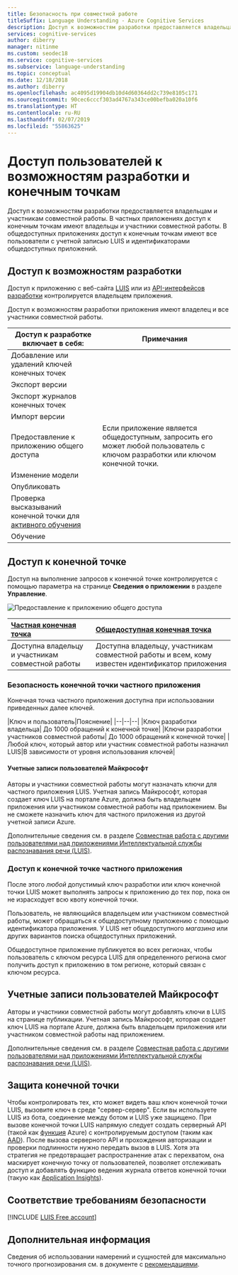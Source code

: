 ```yaml
---
title: Безопасность при совместной работе
titleSuffix: Language Understanding - Azure Cognitive Services
description: Доступ к возможностям разработки предоставляется владельцам и участникам совместной работы. В частных приложениях доступ к конечным точкам имеют владельцы и участники совместной работы.
services: cognitive-services
author: diberry
manager: nitinme
ms.custom: seodec18
ms.service: cognitive-services
ms.subservice: language-understanding
ms.topic: conceptual
ms.date: 12/18/2018
ms.author: diberry
ms.openlocfilehash: ac4095d19904db10d4d60364dd2c739e8105c171
ms.sourcegitcommit: 90cec6cccf303ad4767a343ce00befba020a10f6
ms.translationtype: HT
ms.contentlocale: ru-RU
ms.lasthandoff: 02/07/2019
ms.locfileid: "55863625"
---
```

# <a name="authoring-and-endpoint-user-access"></a>Доступ пользователей к возможностям разработки и конечным точкам
Доступ к возможностям разработки предоставляется владельцам и участникам совместной работы. В частных приложениях доступ к конечным точкам имеют владельцы и участники совместной работы. В общедоступных приложениях доступ к конечным точкам имеют все пользователи с учетной записью LUIS и идентификаторами общедоступных приложений. 

## <a name="access-to-authoring"></a>Доступ к возможностям разработки
Доступ к приложению с веб-сайта [LUIS](luis-reference-regions.md#luis-website) или из [API-интерфейсов разработки](https://aka.ms/luis-authoring-apis) контролируется владельцем приложения. 

Доступ к возможностям разработки приложения имеют владелец и все участники совместной работы. 

|Доступ к разработке включает в себя:|Примечания|
|--|--|
|Добавление или удалений ключей конечных точек||
|Экспорт версии||
|Экспорт журналов конечных точек||
|Импорт версии||
|Предоставление к приложению общего доступа|Если приложение является общедоступным, запросить его может любой пользователь с ключом разработки или ключом конечной точки.|
|Изменение модели|
|Опубликовать|
|Проверка высказываний конечной точки для [активного обучения](luis-how-to-review-endoint-utt.md)|
|Обучение|

## <a name="access-to-endpoint"></a>Доступ к конечной точке

Доступ на выполнение запросов к конечной точке контролируется с помощью параметра на странице **Сведения о приложении** в разделе **Управление**. 

![Предоставление к приложению общего доступа](./media/luis-concept-security/set-application-as-public.png)

|[Частная конечная точка](#private-app-endpoint-security)|[Общедоступная конечная точка](#public-app-endpoint-access)|
|:--|:--|
|Доступна владельцу и участникам совместной работы|Доступна владельцу, участникам совместной работы и всем, кому известен идентификатор приложения|

### <a name="private-app-endpoint-security"></a>Безопасность конечной точки частного приложения

Конечная точка частного приложения доступна при использовании приведенных далее ключей.

|Ключ и пользователь|Пояснение|
|--|--|--|
|Ключ разработки владельца| До 1000 обращений к конечной точке|
|Ключи разработки участников совместной работы| До 1000 обращений к конечной точке|
|Любой ключ, который автор или участник совместной работы назначил LUIS|В зависимости от уровня использования ключей|

#### <a name="microsoft-user-accounts"></a>Учетные записи пользователей Майкрософт

Авторы и участники совместной работы могут назначать ключи для частного приложения LUIS. Учетная запись Майкрософт, которая создает ключ LUIS на портале Azure, должна быть владельцем приложения или участником совместной работы над приложением. Вы не сможете назначить ключ для частного приложения из другой учетной записи Azure.

Дополнительные сведения см. в разделе [Совместная работа с другими пользователями над приложениями Интеллектуальной службы распознавания речи (LUIS)](luis-how-to-collaborate.md#azure-active-directory-tenant-user). 

### <a name="public-app-endpoint-access"></a>Доступ к конечной точке частного приложения

После этого _любой_ допустимый ключ разработки или ключ конечной точки LUIS может выполнять запросы к приложению до тех пор, пока он не израсходует всю квоту конечной точки.

Пользователь, не являющийся владельцем или участником совместной работы, может обращаться к общедоступному приложению с помощью идентификатора приложения. У LUIS нет общедоступного _магазина_ или других вариантов поиска общедоступных приложений.  

Общедоступное приложение публикуется во всех регионах, чтобы пользователь с ключом ресурса LUIS для определенного региона смог получить доступ к приложению в том регионе, который связан с ключом ресурса.

## <a name="microsoft-user-accounts"></a>Учетные записи пользователей Майкрософт

Авторы и участники совместной работы могут добавлять ключи в LUIS на странице публикации. Учетная запись Майкрософт, которая создает ключ LUIS на портале Azure, должна быть владельцем приложения или участником совместной работы над приложением. 

Дополнительные сведения см. в разделе [Совместная работа с другими пользователями над приложениями Интеллектуальной службы распознавания речи (LUIS)](luis-how-to-collaborate.md#azure-active-directory-tenant-user). 

## <a name="securing-the-endpoint"></a>Защита конечной точки 

Чтобы контролировать тех, кто может видеть ваш ключ конечной точки LUIS, вызовите ключ в среде "сервер-сервер". Если вы используете LUIS из бота, соединение между ботом и LUIS уже защищено. При вызове конечной точки LUIS напрямую следует создать серверный API (такой как [функция](https://azure.microsoft.com/services/functions/) Azure) с контролируемым доступом (таким как [AAD](https://azure.microsoft.com/services/active-directory/)). После вызова серверного API и прохождения авторизации и проверки подлинности нужно передать вызов в LUIS. Хотя эта стратегия не предотвращает распространение атак с перехватом, она маскирует конечную точку от пользователей, позволяет отслеживать доступ и добавлять функцию ведения журнала ответов конечной точки (такую как [Application Insights](https://azure.microsoft.com/services/application-insights/)).  

## <a name="security-compliance"></a>Соответствие требованиям безопасности
 
[!INCLUDE [LUIS Free account](../../../includes/cognitive-services-luis-security-compliance.md)]

## <a name="next-steps"></a>Дополнительная информация

Сведения об использовании намерений и сущностей для максимально точного прогнозирования см. в документе с [рекомендациями](luis-concept-best-practices.md).
